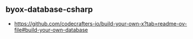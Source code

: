 ## byox-database-csharp

- https://github.com/codecrafters-io/build-your-own-x?tab=readme-ov-file#build-your-own-database
